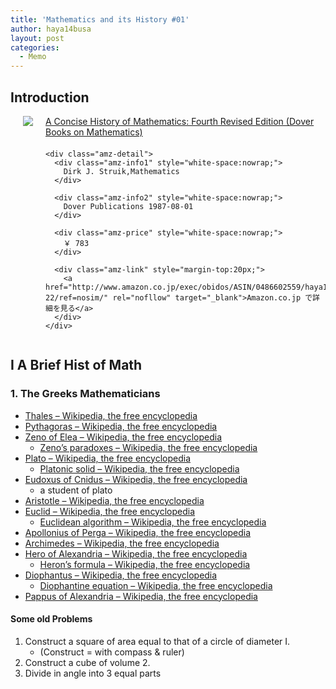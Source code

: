 ```yaml
---
title: 'Mathematics and its History #01'
author: haya14busa
layout: post
categories:
  - Memo
---
```

## Introduction

<div class="amz-container" style="overflow:hidden;margin-bottom:20px;">
  <div class="amz-left" style="float:left; margin:0 20px 0;">
    <a href="http://www.amazon.co.jp/exec/obidos/ASIN/0486602559/haya14busa-22/ref=nosim/" rel="nofollow" target="_blank"><img src="http://ecx.images-amazon.com/images/I/51TYP6v%2BkoL._SL160_.jpg" class="amz-img" /></a>
  </div>
  
  <div class="amz-right" style="overflow:hidden;">
    <div class="amz-title" style="margin-bottom:20px;">
      <a href="http://www.amazon.co.jp/exec/obidos/ASIN/0486602559/haya14busa-22/ref=nosim/" rel="nofollow" target="_blank">A Concise History of Mathematics: Fourth Revised Edition (Dover Books on Mathematics)</a>
    </div>
    
    <div class="amz-detail">
      <div class="amz-info1" style="white-space:nowrap;">
        Dirk J. Struik,Mathematics
      </div>
      
      <div class="amz-info2" style="white-space:nowrap;">
        Dover Publications 1987-08-01
      </div>
      
      <div class="amz-price" style="white-space:nowrap;">
        ￥ 783
      </div>
      
      <div class="amz-link" style="margin-top:20px;">
        <a href="http://www.amazon.co.jp/exec/obidos/ASIN/0486602559/haya14busa-22/ref=nosim/" rel="nofllow" target="_blank">Amazon.co.jp で詳細を見る</a>
      </div>
    </div>
  </div>
</div>

## I A Brief Hist of Math

### 1. The Greeks Mathematicians

*   [Thales &#8211; Wikipedia, the free encyclopedia][1]
*   [Pythagoras &#8211; Wikipedia, the free encyclopedia][2]
*   [Zeno of Elea &#8211; Wikipedia, the free encyclopedia][3] 
    *   [Zeno&#8217;s paradoxes &#8211; Wikipedia, the free encyclopedia][4]
*   [Plato &#8211; Wikipedia, the free encyclopedia][5] 
    *   [Platonic solid &#8211; Wikipedia, the free encyclopedia][6]
*   [Eudoxus of Cnidus &#8211; Wikipedia, the free encyclopedia][7] 
    *   a student of plato
*   [Aristotle &#8211; Wikipedia, the free encyclopedia][8]
*   [Euclid &#8211; Wikipedia, the free encyclopedia][9] 
    *   [Euclidean algorithm &#8211; Wikipedia, the free encyclopedia][10]
*   [Apollonius of Perga &#8211; Wikipedia, the free encyclopedia][11]
*   [Archimedes &#8211; Wikipedia, the free encyclopedia][12]
*   [Hero of Alexandria &#8211; Wikipedia, the free encyclopedia][13] 
    *   [Heron&#8217;s formula &#8211; Wikipedia, the free encyclopedia][14]
*   [Diophantus &#8211; Wikipedia, the free encyclopedia][15] 
    *   [Diophantine equation &#8211; Wikipedia, the free encyclopedia][16]
*   [Pappus of Alexandria &#8211; Wikipedia, the free encyclopedia][17]

#### Some old Problems

1.  Construct a square of area equal to that of a circle of diameter I. 
    *   (Construct = with compass & ruler)
2.  Construct a cube of volume 2.
3.  Divide in angle into 3 equal parts

 [1]: http://en.wikipedia.org/wiki/Thales
 [2]: http://en.wikipedia.org/wiki/Pythagoras
 [3]: http://en.wikipedia.org/wiki/Zeno_of_Elea
 [4]: http://en.wikipedia.org/wiki/Zeno's_paradoxes
 [5]: http://en.wikipedia.org/wiki/Plato
 [6]: http://en.wikipedia.org/wiki/Platonic_solid
 [7]: http://en.wikipedia.org/wiki/Eudoxus_of_Cnidus
 [8]: http://en.wikipedia.org/wiki/Aristotle
 [9]: http://en.wikipedia.org/wiki/Euclid
 [10]: http://en.wikipedia.org/wiki/Euclidean_algorithm
 [11]: http://en.wikipedia.org/wiki/Apollonius_of_Perga
 [12]: http://en.wikipedia.org/wiki/Archimedes
 [13]: http://en.wikipedia.org/wiki/Hero_of_Alexandria
 [14]: http://en.wikipedia.org/wiki/Heron's_formula
 [15]: http://en.wikipedia.org/wiki/Diophantus
 [16]: http://en.wikipedia.org/wiki/Diophantine_equation
 [17]: http://en.wikipedia.org/wiki/Pappus_of_Alexandria
